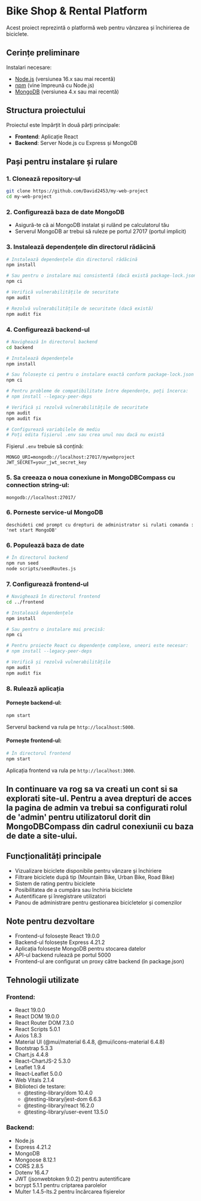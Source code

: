 # Bike Shop & Rental Platform

Acest proiect reprezintă o platformă web pentru vânzarea și închirierea de biciclete.

## Cerințe preliminare

Instalari necesare:

- [Node.js](https://nodejs.org/) (versiunea 16.x sau mai recentă)
- [npm](https://www.npmjs.com/) (vine împreună cu Node.js)
- [MongoDB](https://www.mongodb.com/try/download/community) (versiunea 4.x sau mai recentă)

## Structura proiectului

Proiectul este împărțit în două părți principale:
- **Frontend**: Aplicație React
- **Backend**: Server Node.js cu Express și MongoDB

## Pași pentru instalare și rulare

### 1. Clonează repository-ul

```bash
git clone https://github.com/David2453/my-web-project
cd my-web-project
```

### 2. Configurează baza de date MongoDB

- Asigură-te că ai MongoDB instalat și rulând pe calculatorul tău
- Serverul MongoDB ar trebui să ruleze pe portul 27017 (portul implicit)

### 3. Instalează dependențele din directorul rădăcină

```bash
# Instalează dependențele din directorul rădăcină
npm install

# Sau pentru o instalare mai consistentă (dacă există package-lock.json)
npm ci

# Verifică vulnerabilitățile de securitate
npm audit

# Rezolvă vulnerabilitățile de securitate (dacă există)
npm audit fix
```

### 4. Configurează backend-ul

```bash
# Navighează în directorul backend
cd backend

# Instalează dependențele
npm install

# Sau folosește ci pentru o instalare exactă conform package-lock.json
npm ci

# Pentru probleme de compatibilitate între dependențe, poți încerca:
# npm install --legacy-peer-deps

# Verifică și rezolvă vulnerabilitățile de securitate
npm audit
npm audit fix

# Configurează variabilele de mediu
# Poți edita fișierul .env sau crea unul nou dacă nu există
```

Fișierul `.env` trebuie să conțină:
```
MONGO_URI=mongodb://localhost:27017/mywebproject
JWT_SECRET=your_jwt_secret_key
```
### 5. Sa creeaza o noua conexiune in MongoDBCompass cu connection string-ul:
```
mongodb://localhost:27017/
```

### 6. Porneste service-ul MongoDB
```
deschideti cmd prompt cu drepturi de administrator si rulati comanda : 'net start MongoDB'
```


### 6. Populează baza de date

```bash
# În directorul backend
npm run seed
node scripts/seedRoutes.js
```

### 7. Configurează frontend-ul

```bash
# Navighează în directorul frontend
cd ../frontend

# Instalează dependențele
npm install

# Sau pentru o instalare mai precisă:
npm ci

# Pentru proiecte React cu dependențe complexe, uneori este necesar:
# npm install --legacy-peer-deps

# Verifică și rezolvă vulnerabilitățile
npm audit
npm audit fix
```

### 8. Rulează aplicația

#### Pornește backend-ul:

```bash
npm start
```

Serverul backend va rula pe `http://localhost:5000`.

#### Pornește frontend-ul:

```bash
# În directorul frontend
npm start
```

Aplicația frontend va rula pe `http://localhost:3000`.

## In continuare va rog sa va creati un cont si sa explorati site-ul. Pentru a avea drepturi de acces la pagina de admin va trebui sa configurati rolul de 'admin' pentru utilizatorul dorit din MongoDBCompass din cadrul conexiunii cu baza de date a site-ului. 

## Funcționalități principale

- Vizualizare biciclete disponibile pentru vânzare și închiriere
- Filtrare biciclete după tip (Mountain Bike, Urban Bike, Road Bike)
- Sistem de rating pentru biciclete
- Posibilitatea de a cumpăra sau închiria biciclete
- Autentificare și înregistrare utilizatori
- Panou de administrare pentru gestionarea bicicletelor și comenzilor

## Note pentru dezvoltare

- Frontend-ul folosește React 19.0.0
- Backend-ul folosește Express 4.21.2
- Aplicația folosește MongoDB pentru stocarea datelor
- API-ul backend rulează pe portul 5000
- Frontend-ul are configurat un proxy către backend (în package.json)

## Tehnologii utilizate

### Frontend:
- React 19.0.0
- React DOM 19.0.0
- React Router DOM 7.3.0
- React Scripts 5.0.1
- Axios 1.8.3
- Material UI (@mui/material 6.4.8, @mui/icons-material 6.4.8)
- Bootstrap 5.3.3
- Chart.js 4.4.8
- React-ChartJS-2 5.3.0
- Leaflet 1.9.4
- React-Leaflet 5.0.0
- Web Vitals 2.1.4
- Biblioteci de testare:
  - @testing-library/dom 10.4.0
  - @testing-library/jest-dom 6.6.3
  - @testing-library/react 16.2.0
  - @testing-library/user-event 13.5.0

### Backend:
- Node.js
- Express 4.21.2
- MongoDB
- Mongoose 8.12.1
- CORS 2.8.5
- Dotenv 16.4.7
- JWT (jsonwebtoken 9.0.2) pentru autentificare
- bcrypt 5.1.1 pentru criptarea parolelor
- Multer 1.4.5-lts.2 pentru încărcarea fișierelor
